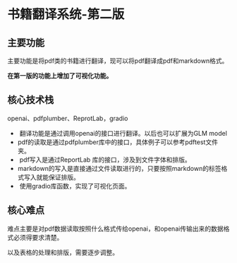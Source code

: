 # 书籍翻译系统-第二版

## 主要功能

主要功能是将pdf类的书籍进行翻译，现可以将pdf翻译成pdf和markdown格式。

**在第一版的功能上增加了可视化功能。**



## 核心技术栈

openai、pdfplumber、ReprotLab，gradio

- ​	翻译功能是通过调用openai的接口进行翻译。以后也可以扩展为GLM model
- ​	pdf的读取是通过pdfplumber库中的接口，具体例子可以参考pdftest文件夹。
- ​	pdf写入是通过ReportLab 库的接口，涉及到文件字体和排版。
- ​	markdown的写入是直接通过文件读取进行的，只要按照markdown的标签格式写入就能保证排版。
- ​    使用gradio库函数，实现了可视化页面。

## 核心难点

​		难点主要是对pdf数据读取按照什么格式传给openai，和openai传输出来的数据格式必须得要求清楚。

以及表格的处理和排版，需要逐步调整。



